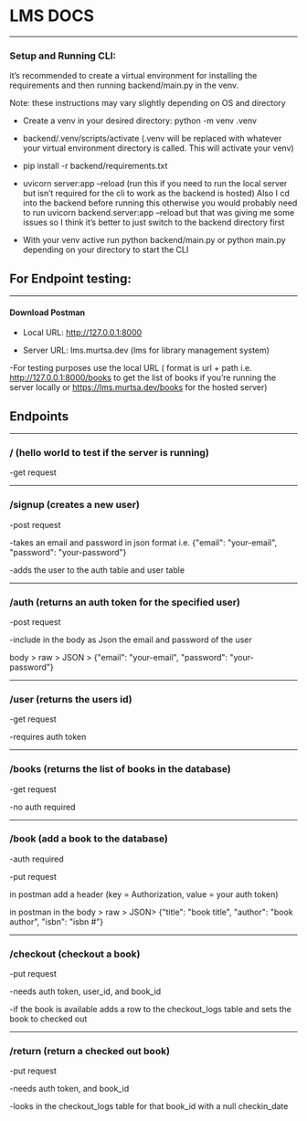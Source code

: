 # LMS DOCS 

---

### Setup and Running CLI: 
it’s recommended to create a virtual environment for installing the requirements and then running backend/main.py in the venv. 

Note: these instructions may vary slightly depending on OS and directory 

 

- Create a venv in your desired directory: python -m venv .venv 
- backend/.venv/scripts/activate (.venv will be replaced with whatever your virtual environment directory is called. This will activate your venv) 

- pip install -r backend/requirements.txt 

- uvicorn server:app –reload (run this if you need to run the local server but isn’t required for the cli to work as the backend is hosted) Also I cd into the backend before running this otherwise you would probably need to run uvicorn backend.server:app –reload but that was giving me some issues so I think it’s better to just switch to the backend directory first 

- With your venv active run python backend/main.py or python main.py depending on your directory to start the CLI 

 

## For Endpoint testing: 

---

#### Download Postman 

 

- Local URL: http://127.0.0.1:8000 

- Server URL: lms.murtsa.dev (lms for library management system) 

-For testing purposes use the local URL 
( format is url + path i.e. http://127.0.0.1:8000/books to get the list of books if you’re running the server locally or https://lms.murtsa.dev/books for the hosted server)


## Endpoints

---

### / (hello world to test if the server is running) 


-get request 

 ---

### /signup (creates a new user) 



-post request 

-takes an email and password in json format i.e. {"email": "your-email", "password": "your-password"} 

-adds the user to the auth table and user table 

 ---

### /auth (returns an auth token for the specified user) 



-post request 

-include in the body as Json the email and password of the user 

body > raw > JSON > {"email": "your-email", "password": "your-password"} 

 ---

### /user (returns the users id) 



-get request 

-requires auth token 

 ---

### /books (returns the list of books in the database) 



-get request 

-no auth required 

 ---

### /book (add a book to the database) 



-auth required 

-put request 

in postman add a header (key = Authorization, value = your auth token) 

in postman in the body > raw > JSON> {"title": "book title", "author": "book author", "isbn": "isbn #"} 

 ---

### /checkout (checkout a book) 



-put request 

-needs auth token, user_id, and book_id 

-if the book is available adds a row to the checkout_logs table and sets the book to checked out 

 ---

### /return (return a checked out book) 



-put request 

-needs auth token, and book_id 

-looks in the checkout_logs table for that book_id with a null checkin_date 

 

 

 
 
